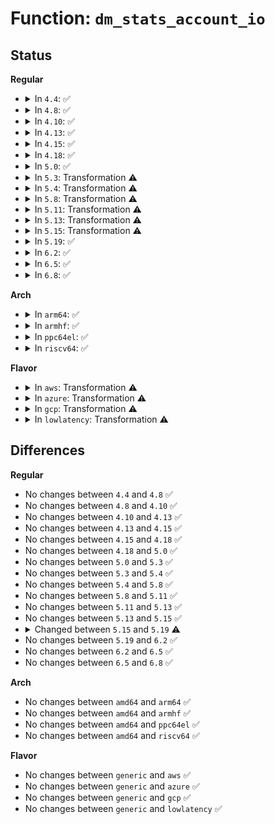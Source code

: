 # Function: <code>dm_stats_account_io</code>

## Status
<b>Regular</b>
<ul>
<li>
<details>
<summary>In <code>4.4</code>: ✅</summary>

```c
void dm_stats_account_io(struct dm_stats *stats, long unsigned int bi_rw, sector_t bi_sector, unsigned int bi_sectors, bool end, long unsigned int duration_jiffies, struct dm_stats_aux *stats_aux);
```

**Collision:** Unique Global

**Inline:** No

**Transformation:** False

**Instances:**

```
In drivers/md/dm-stats.c (ffffffff816ad2e0)
Location: drivers/md/dm-stats.c:625
Inline: False
Direct callers:
  - drivers/md/dm.c:dec_pending
  - drivers/md/dm.c:__split_and_process_bio
  - drivers/md/dm.c:dm_start_request
```
**Symbols:**

```
ffffffff816ad2e0-ffffffff816ad5f4: dm_stats_account_io (STB_GLOBAL)
```
</details>
</li>
<li>
<details>
<summary>In <code>4.8</code>: ✅</summary>

```c
void dm_stats_account_io(struct dm_stats *stats, long unsigned int bi_rw, sector_t bi_sector, unsigned int bi_sectors, bool end, long unsigned int duration_jiffies, struct dm_stats_aux *stats_aux);
```

**Collision:** Unique Global

**Inline:** No

**Transformation:** False

**Instances:**

```
In drivers/md/dm-stats.c (ffffffff8170d860)
Location: drivers/md/dm-stats.c:624
Inline: False
Direct callers:
  - drivers/md/dm.c:__split_and_process_bio
  - drivers/md/dm.c:dec_pending
  - drivers/md/dm-rq.c:dm_start_request
```
**Symbols:**

```
ffffffff8170d860-ffffffff8170db66: dm_stats_account_io (STB_GLOBAL)
```
</details>
</li>
<li>
<details>
<summary>In <code>4.10</code>: ✅</summary>

```c
void dm_stats_account_io(struct dm_stats *stats, long unsigned int bi_rw, sector_t bi_sector, unsigned int bi_sectors, bool end, long unsigned int duration_jiffies, struct dm_stats_aux *stats_aux);
```

**Collision:** Unique Global

**Inline:** No

**Transformation:** False

**Instances:**

```
In drivers/md/dm-stats.c (ffffffff8173fd20)
Location: drivers/md/dm-stats.c:625
Inline: False
Direct callers:
  - drivers/md/dm.c:__split_and_process_bio
  - drivers/md/dm.c:dec_pending
  - drivers/md/dm-rq.c:dm_start_request
```
**Symbols:**

```
ffffffff8173fd20-ffffffff81740026: dm_stats_account_io (STB_GLOBAL)
```
</details>
</li>
<li>
<details>
<summary>In <code>4.13</code>: ✅</summary>

```c
void dm_stats_account_io(struct dm_stats *stats, long unsigned int bi_rw, sector_t bi_sector, unsigned int bi_sectors, bool end, long unsigned int duration_jiffies, struct dm_stats_aux *stats_aux);
```

**Collision:** Unique Global

**Inline:** No

**Transformation:** False

**Instances:**

```
In drivers/md/dm-stats.c (ffffffff81759ac0)
Location: drivers/md/dm-stats.c:620
Inline: False
Direct callers:
  - drivers/md/dm.c:__split_and_process_bio
  - drivers/md/dm.c:dec_pending
  - drivers/md/dm-rq.c:dm_start_request
```
**Symbols:**

```
ffffffff81759ac0-ffffffff81759dbe: dm_stats_account_io (STB_GLOBAL)
```
</details>
</li>
<li>
<details>
<summary>In <code>4.15</code>: ✅</summary>

```c
void dm_stats_account_io(struct dm_stats *stats, long unsigned int bi_rw, sector_t bi_sector, unsigned int bi_sectors, bool end, long unsigned int duration_jiffies, struct dm_stats_aux *stats_aux);
```

**Collision:** Unique Global

**Inline:** No

**Transformation:** False

**Instances:**

```
In drivers/md/dm-stats.c (ffffffff817cbd00)
Location: drivers/md/dm-stats.c:621
Inline: False
Direct callers:
  - drivers/md/dm.c:__split_and_process_bio
  - drivers/md/dm.c:dec_pending
  - drivers/md/dm-rq.c:dm_start_request
```
**Symbols:**

```
ffffffff817cbd00-ffffffff817cbffd: dm_stats_account_io (STB_GLOBAL)
```
</details>
</li>
<li>
<details>
<summary>In <code>4.18</code>: ✅</summary>

```c
void dm_stats_account_io(struct dm_stats *stats, long unsigned int bi_rw, sector_t bi_sector, unsigned int bi_sectors, bool end, long unsigned int duration_jiffies, struct dm_stats_aux *stats_aux);
```

**Collision:** Unique Global

**Inline:** No

**Transformation:** False

**Instances:**

```
In drivers/md/dm-stats.c (ffffffff81814ae0)
Location: drivers/md/dm-stats.c:622
Inline: False
Direct callers:
  - drivers/md/dm.c:dec_pending
  - drivers/md/dm.c:alloc_io
  - drivers/md/dm-rq.c:dm_start_request
```
**Symbols:**

```
ffffffff81814ae0-ffffffff81814dc9: dm_stats_account_io (STB_GLOBAL)
```
</details>
</li>
<li>
<details>
<summary>In <code>5.0</code>: ✅</summary>

```c
void dm_stats_account_io(struct dm_stats *stats, long unsigned int bi_rw, sector_t bi_sector, unsigned int bi_sectors, bool end, long unsigned int duration_jiffies, struct dm_stats_aux *stats_aux);
```

**Collision:** Unique Global

**Inline:** No

**Transformation:** False

**Instances:**

```
In drivers/md/dm-stats.c (ffffffff81840b00)
Location: drivers/md/dm-stats.c:622
Inline: False
Direct callers:
  - drivers/md/dm.c:dec_pending
  - drivers/md/dm.c:alloc_io
  - drivers/md/dm-rq.c:dm_mq_queue_rq
```
**Symbols:**

```
ffffffff81840b00-ffffffff81840dd3: dm_stats_account_io (STB_GLOBAL)
```
</details>
</li>
<li>
<details>
<summary>In <code>5.3</code>: Transformation ⚠️</summary>

```c
void dm_stats_account_io(struct dm_stats *stats, long unsigned int bi_rw, sector_t bi_sector, unsigned int bi_sectors, bool end, long unsigned int duration_jiffies, struct dm_stats_aux *stats_aux);
```

**Collision:** Unique Global

**Inline:** No

**Transformation:** True

**Instances:**

```
In drivers/md/dm-stats.c (0)
Location: drivers/md/dm-stats.c:622
Inline: False
Direct callers:
  - drivers/md/dm.c:dec_pending
  - drivers/md/dm.c:alloc_io
  - drivers/md/dm-rq.c:dm_mq_queue_rq
```
**Symbols:**

```
ffffffff81884707-ffffffff81884721: dm_stats_account_io.cold (STB_LOCAL)
ffffffff81883d30-ffffffff81883fe2: dm_stats_account_io (STB_GLOBAL)
```
</details>
</li>
<li>
<details>
<summary>In <code>5.4</code>: Transformation ⚠️</summary>

```c
void dm_stats_account_io(struct dm_stats *stats, long unsigned int bi_rw, sector_t bi_sector, unsigned int bi_sectors, bool end, long unsigned int duration_jiffies, struct dm_stats_aux *stats_aux);
```

**Collision:** Unique Global

**Inline:** No

**Transformation:** True

**Instances:**

```
In drivers/md/dm-stats.c (0)
Location: drivers/md/dm-stats.c:622
Inline: False
Direct callers:
  - drivers/md/dm.c:dec_pending
  - drivers/md/dm.c:alloc_io
  - drivers/md/dm-rq.c:dm_mq_queue_rq
```
**Symbols:**

```
ffffffff818b65fc-ffffffff818b6616: dm_stats_account_io.cold (STB_LOCAL)
ffffffff818b5c50-ffffffff818b5f02: dm_stats_account_io (STB_GLOBAL)
```
</details>
</li>
<li>
<details>
<summary>In <code>5.8</code>: Transformation ⚠️</summary>

```c
void dm_stats_account_io(struct dm_stats *stats, long unsigned int bi_rw, sector_t bi_sector, unsigned int bi_sectors, bool end, long unsigned int duration_jiffies, struct dm_stats_aux *stats_aux);
```

**Collision:** Unique Global

**Inline:** No

**Transformation:** True

**Instances:**

```
In drivers/md/dm-stats.c (0)
Location: drivers/md/dm-stats.c:622
Inline: False
Direct callers:
  - drivers/md/dm.c:end_io_acct
  - drivers/md/dm.c:alloc_io
  - drivers/md/dm-rq.c:dm_mq_queue_rq
  - drivers/md/dm-rq.c:dm_mq_queue_rq
  - drivers/md/dm-rq.c:dm_done
  - drivers/md/dm-rq.c:dm_requeue_original_request
```
**Symbols:**

```
ffffffff81986f2e-ffffffff81986f4e: dm_stats_account_io.cold (STB_LOCAL)
ffffffff81986980-ffffffff81986b30: dm_stats_account_io (STB_GLOBAL)
```
</details>
</li>
<li>
<details>
<summary>In <code>5.11</code>: Transformation ⚠️</summary>

```c
void dm_stats_account_io(struct dm_stats *stats, long unsigned int bi_rw, sector_t bi_sector, unsigned int bi_sectors, bool end, long unsigned int duration_jiffies, struct dm_stats_aux *stats_aux);
```

**Collision:** Unique Global

**Inline:** No

**Transformation:** True

**Instances:**

```
In drivers/md/dm-stats.c (0)
Location: drivers/md/dm-stats.c:622
Inline: False
Direct callers:
  - drivers/md/dm.c:alloc_io
  - drivers/md/dm.c:end_io_acct
  - drivers/md/dm-rq.c:dm_mq_queue_rq
  - drivers/md/dm-rq.c:dm_mq_queue_rq
  - drivers/md/dm-rq.c:dm_done
  - drivers/md/dm-rq.c:dm_requeue_original_request
```
**Symbols:**

```
ffffffff81c286b9-ffffffff81c286d9: dm_stats_account_io.cold (STB_LOCAL)
ffffffff8198a9c0-ffffffff8198ab75: dm_stats_account_io (STB_GLOBAL)
```
</details>
</li>
<li>
<details>
<summary>In <code>5.13</code>: Transformation ⚠️</summary>

```c
void dm_stats_account_io(struct dm_stats *stats, long unsigned int bi_rw, sector_t bi_sector, unsigned int bi_sectors, bool end, long unsigned int duration_jiffies, struct dm_stats_aux *stats_aux);
```

**Collision:** Unique Global

**Inline:** No

**Transformation:** True

**Instances:**

```
In drivers/md/dm-stats.c (0)
Location: drivers/md/dm-stats.c:622
Inline: False
Direct callers:
  - drivers/md/dm.c:__split_and_process_bio
  - drivers/md/dm.c:dec_pending
  - drivers/md/dm-rq.c:dm_mq_queue_rq
  - drivers/md/dm-rq.c:dm_mq_queue_rq
  - drivers/md/dm-rq.c:dm_done
  - drivers/md/dm-rq.c:dm_requeue_original_request
```
**Symbols:**

```
ffffffff81c1a898-ffffffff81c1a8b8: dm_stats_account_io.cold (STB_LOCAL)
ffffffff8196ef70-ffffffff8196f133: dm_stats_account_io (STB_GLOBAL)
```
</details>
</li>
<li>
<details>
<summary>In <code>5.15</code>: Transformation ⚠️</summary>

```c
void dm_stats_account_io(struct dm_stats *stats, long unsigned int bi_rw, sector_t bi_sector, unsigned int bi_sectors, bool end, long unsigned int duration_jiffies, struct dm_stats_aux *stats_aux);
```

**Collision:** Unique Global

**Inline:** No

**Transformation:** True

**Instances:**

```
In drivers/md/dm-stats.c (0)
Location: drivers/md/dm-stats.c:622
Inline: False
Direct callers:
  - drivers/md/dm.c:__split_and_process_bio
  - drivers/md/dm.c:dm_io_dec_pending
  - drivers/md/dm-rq.c:dm_mq_queue_rq
  - drivers/md/dm-rq.c:dm_mq_queue_rq
  - drivers/md/dm-rq.c:dm_requeue_original_request
```
**Symbols:**

```
ffffffff81d2a794-ffffffff81d2a7b4: dm_stats_account_io.cold (STB_LOCAL)
ffffffff81a17890-ffffffff81a17a53: dm_stats_account_io (STB_GLOBAL)
```
</details>
</li>
<li>
<details>
<summary>In <code>5.19</code>: ✅</summary>

```c
void dm_stats_account_io(struct dm_stats *stats, long unsigned int bi_rw, sector_t bi_sector, unsigned int bi_sectors, bool end, long unsigned int start_time, struct dm_stats_aux *stats_aux);
```

**Collision:** Unique Global

**Inline:** No

**Transformation:** False

**Instances:**

```
In drivers/md/dm-stats.c (ffffffff81b80670)
Location: drivers/md/dm-stats.c:653
Inline: False
Direct callers:
  - drivers/md/dm.c:dm_io_acct
  - drivers/md/dm-rq.c:dm_mq_queue_rq
  - drivers/md/dm-rq.c:dm_mq_queue_rq
  - drivers/md/dm-rq.c:dm_requeue_original_request
```
**Symbols:**

```
ffffffff81b80670-ffffffff81b80876: dm_stats_account_io (STB_GLOBAL)
```
</details>
</li>
<li>
<details>
<summary>In <code>6.2</code>: ✅</summary>

```c
void dm_stats_account_io(struct dm_stats *stats, long unsigned int bi_rw, sector_t bi_sector, unsigned int bi_sectors, bool end, long unsigned int start_time, struct dm_stats_aux *stats_aux);
```

**Collision:** Unique Global

**Inline:** No

**Transformation:** False

**Instances:**

```
In drivers/md/dm-stats.c (ffffffff81d1e920)
Location: drivers/md/dm-stats.c:653
Inline: False
Direct callers:
  - drivers/md/dm.c:dm_io_acct
  - drivers/md/dm-rq.c:dm_mq_queue_rq
  - drivers/md/dm-rq.c:dm_mq_queue_rq
  - drivers/md/dm-rq.c:dm_requeue_original_request
```
**Symbols:**

```
ffffffff81d1e920-ffffffff81d1eb2d: dm_stats_account_io (STB_GLOBAL)
```
</details>
</li>
<li>
<details>
<summary>In <code>6.5</code>: ✅</summary>

```c
void dm_stats_account_io(struct dm_stats *stats, long unsigned int bi_rw, sector_t bi_sector, unsigned int bi_sectors, bool end, long unsigned int start_time, struct dm_stats_aux *stats_aux);
```

**Collision:** Unique Global

**Inline:** No

**Transformation:** False

**Instances:**

```
In drivers/md/dm-stats.c (ffffffff81d87b10)
Location: drivers/md/dm-stats.c:663
Inline: False
Direct callers:
  - drivers/md/dm.c:dm_io_acct
  - drivers/md/dm-rq.c:dm_mq_queue_rq
  - drivers/md/dm-rq.c:dm_mq_queue_rq
  - drivers/md/dm-rq.c:dm_requeue_original_request
```
**Symbols:**

```
ffffffff81d87b10-ffffffff81d87d0c: dm_stats_account_io (STB_GLOBAL)
```
</details>
</li>
<li>
<details>
<summary>In <code>6.8</code>: ✅</summary>

```c
void dm_stats_account_io(struct dm_stats *stats, long unsigned int bi_rw, sector_t bi_sector, unsigned int bi_sectors, bool end, long unsigned int start_time, struct dm_stats_aux *stats_aux);
```

**Collision:** Unique Global

**Inline:** No

**Transformation:** False

**Instances:**

```
In drivers/md/dm-stats.c (ffffffff81e3f220)
Location: drivers/md/dm-stats.c:672
Inline: False
Direct callers:
  - drivers/md/dm.c:dm_io_acct
  - drivers/md/dm-rq.c:dm_mq_queue_rq
  - drivers/md/dm-rq.c:dm_mq_queue_rq
  - drivers/md/dm-rq.c:dm_requeue_original_request
```
**Symbols:**

```
ffffffff81e3f220-ffffffff81e3f41c: dm_stats_account_io (STB_GLOBAL)
```
</details>
</li>
</ul>
<b>Arch</b>
<ul>
<li>
<details>
<summary>In <code>arm64</code>: ✅</summary>

```c
void dm_stats_account_io(struct dm_stats *stats, long unsigned int bi_rw, sector_t bi_sector, unsigned int bi_sectors, bool end, long unsigned int duration_jiffies, struct dm_stats_aux *stats_aux);
```

**Collision:** Unique Global

**Inline:** No

**Transformation:** False

**Instances:**

```
In drivers/md/dm-stats.c (ffff800010b0db90)
Location: drivers/md/dm-stats.c:622
Inline: False
Direct callers:
  - drivers/md/dm.c:dec_pending
  - drivers/md/dm.c:alloc_io
  - drivers/md/dm-rq.c:dm_mq_queue_rq
```
**Symbols:**

```
ffff800010b0db90-ffff800010b0dec0: dm_stats_account_io (STB_GLOBAL)
```
</details>
</li>
<li>
<details>
<summary>In <code>armhf</code>: ✅</summary>

```c
void dm_stats_account_io(struct dm_stats *stats, long unsigned int bi_rw, sector_t bi_sector, unsigned int bi_sectors, bool end, long unsigned int duration_jiffies, struct dm_stats_aux *stats_aux);
```

**Collision:** Unique Global

**Inline:** No

**Transformation:** False

**Instances:**

```
In drivers/md/dm-stats.c (c0bebd60)
Location: drivers/md/dm-stats.c:622
Inline: False
Direct callers:
  - drivers/md/dm.c:dec_pending
  - drivers/md/dm.c:alloc_io
  - drivers/md/dm-rq.c:dm_mq_queue_rq
```
**Symbols:**

```
c0bebd60-c0bec288: dm_stats_account_io (STB_GLOBAL)
```
</details>
</li>
<li>
<details>
<summary>In <code>ppc64el</code>: ✅</summary>

```c
void dm_stats_account_io(struct dm_stats *stats, long unsigned int bi_rw, sector_t bi_sector, unsigned int bi_sectors, bool end, long unsigned int duration_jiffies, struct dm_stats_aux *stats_aux);
```

**Collision:** Unique Global

**Inline:** No

**Transformation:** False

**Instances:**

```
In drivers/md/dm-stats.c (c000000000c00710)
Location: drivers/md/dm-stats.c:622
Inline: False
Direct callers:
  - drivers/md/dm.c:dec_pending
  - drivers/md/dm.c:alloc_io
  - drivers/md/dm-rq.c:dm_mq_queue_rq
```
**Symbols:**

```
c000000000c00710-c000000000c00ae4: dm_stats_account_io (STB_GLOBAL)
```
</details>
</li>
<li>
<details>
<summary>In <code>riscv64</code>: ✅</summary>

```c
void dm_stats_account_io(struct dm_stats *stats, long unsigned int bi_rw, sector_t bi_sector, unsigned int bi_sectors, bool end, long unsigned int duration_jiffies, struct dm_stats_aux *stats_aux);
```

**Collision:** Unique Global

**Inline:** No

**Transformation:** False

**Instances:**

```
In drivers/md/dm-stats.c (ffffffe0006fad00)
Location: drivers/md/dm-stats.c:622
Inline: False
Direct callers:
  - drivers/md/dm.c:dec_pending
  - drivers/md/dm.c:alloc_io
  - drivers/md/dm-rq.c:dm_mq_queue_rq
```
**Symbols:**

```
ffffffe0006fad00-ffffffe0006fafb4: dm_stats_account_io (STB_GLOBAL)
```
</details>
</li>
</ul>
<b>Flavor</b>
<ul>
<li>
<details>
<summary>In <code>aws</code>: Transformation ⚠️</summary>

```c
void dm_stats_account_io(struct dm_stats *stats, long unsigned int bi_rw, sector_t bi_sector, unsigned int bi_sectors, bool end, long unsigned int duration_jiffies, struct dm_stats_aux *stats_aux);
```

**Collision:** Unique Global

**Inline:** No

**Transformation:** True

**Instances:**

```
In drivers/md/dm-stats.c (0)
Location: drivers/md/dm-stats.c:622
Inline: False
Direct callers:
  - drivers/md/dm.c:dec_pending
  - drivers/md/dm.c:alloc_io
  - drivers/md/dm-rq.c:dm_mq_queue_rq
```
**Symbols:**

```
ffffffff8185c47c-ffffffff8185c496: dm_stats_account_io.cold (STB_LOCAL)
ffffffff8185bad0-ffffffff8185bd82: dm_stats_account_io (STB_GLOBAL)
```
</details>
</li>
<li>
<details>
<summary>In <code>azure</code>: Transformation ⚠️</summary>

```c
void dm_stats_account_io(struct dm_stats *stats, long unsigned int bi_rw, sector_t bi_sector, unsigned int bi_sectors, bool end, long unsigned int duration_jiffies, struct dm_stats_aux *stats_aux);
```

**Collision:** Unique Global

**Inline:** No

**Transformation:** True

**Instances:**

```
In drivers/md/dm-stats.c (0)
Location: drivers/md/dm-stats.c:622
Inline: False
Direct callers:
  - drivers/md/dm.c:dec_pending
  - drivers/md/dm.c:alloc_io
  - drivers/md/dm-rq.c:dm_mq_queue_rq
```
**Symbols:**

```
ffffffff81823a4c-ffffffff81823a66: dm_stats_account_io.cold (STB_LOCAL)
ffffffff818230a0-ffffffff81823352: dm_stats_account_io (STB_GLOBAL)
```
</details>
</li>
<li>
<details>
<summary>In <code>gcp</code>: Transformation ⚠️</summary>

```c
void dm_stats_account_io(struct dm_stats *stats, long unsigned int bi_rw, sector_t bi_sector, unsigned int bi_sectors, bool end, long unsigned int duration_jiffies, struct dm_stats_aux *stats_aux);
```

**Collision:** Unique Global

**Inline:** No

**Transformation:** True

**Instances:**

```
In drivers/md/dm-stats.c (0)
Location: drivers/md/dm-stats.c:622
Inline: False
Direct callers:
  - drivers/md/dm.c:dec_pending
  - drivers/md/dm.c:alloc_io
  - drivers/md/dm-rq.c:dm_mq_queue_rq
```
**Symbols:**

```
ffffffff818abaac-ffffffff818abac6: dm_stats_account_io.cold (STB_LOCAL)
ffffffff818ab100-ffffffff818ab3b2: dm_stats_account_io (STB_GLOBAL)
```
</details>
</li>
<li>
<details>
<summary>In <code>lowlatency</code>: Transformation ⚠️</summary>

```c
void dm_stats_account_io(struct dm_stats *stats, long unsigned int bi_rw, sector_t bi_sector, unsigned int bi_sectors, bool end, long unsigned int duration_jiffies, struct dm_stats_aux *stats_aux);
```

**Collision:** Unique Global

**Inline:** No

**Transformation:** True

**Instances:**

```
In drivers/md/dm-stats.c (0)
Location: drivers/md/dm-stats.c:622
Inline: False
Direct callers:
  - drivers/md/dm.c:dec_pending
  - drivers/md/dm.c:alloc_io
  - drivers/md/dm-rq.c:dm_mq_queue_rq
```
**Symbols:**

```
ffffffff818c7cec-ffffffff818c7d06: dm_stats_account_io.cold (STB_LOCAL)
ffffffff818c7310-ffffffff818c75f4: dm_stats_account_io (STB_GLOBAL)
```
</details>
</li>
</ul>

## Differences
<b>Regular</b>
<ul>
<li>
No changes between <code>4.4</code> and <code>4.8</code> ✅
</li>
<li>
No changes between <code>4.8</code> and <code>4.10</code> ✅
</li>
<li>
No changes between <code>4.10</code> and <code>4.13</code> ✅
</li>
<li>
No changes between <code>4.13</code> and <code>4.15</code> ✅
</li>
<li>
No changes between <code>4.15</code> and <code>4.18</code> ✅
</li>
<li>
No changes between <code>4.18</code> and <code>5.0</code> ✅
</li>
<li>
No changes between <code>5.0</code> and <code>5.3</code> ✅
</li>
<li>
No changes between <code>5.3</code> and <code>5.4</code> ✅
</li>
<li>
No changes between <code>5.4</code> and <code>5.8</code> ✅
</li>
<li>
No changes between <code>5.8</code> and <code>5.11</code> ✅
</li>
<li>
No changes between <code>5.11</code> and <code>5.13</code> ✅
</li>
<li>
No changes between <code>5.13</code> and <code>5.15</code> ✅
</li>
<li>
<details>
<summary>Changed between <code>5.15</code> and <code>5.19</code> ⚠️</summary>
<ul>
<li>
<b>Param added. </b>
<code>long unsigned int start_time</code>
</li>
<li>
<b>Param removed. </b>
<code>long unsigned int duration_jiffies</code>
</li>
</ul>
</details>
</li>
<li>
No changes between <code>5.19</code> and <code>6.2</code> ✅
</li>
<li>
No changes between <code>6.2</code> and <code>6.5</code> ✅
</li>
<li>
No changes between <code>6.5</code> and <code>6.8</code> ✅
</li>
</ul>
<b>Arch</b>
<ul>
<li>
No changes between <code>amd64</code> and <code>arm64</code> ✅
</li>
<li>
No changes between <code>amd64</code> and <code>armhf</code> ✅
</li>
<li>
No changes between <code>amd64</code> and <code>ppc64el</code> ✅
</li>
<li>
No changes between <code>amd64</code> and <code>riscv64</code> ✅
</li>
</ul>
<b>Flavor</b>
<ul>
<li>
No changes between <code>generic</code> and <code>aws</code> ✅
</li>
<li>
No changes between <code>generic</code> and <code>azure</code> ✅
</li>
<li>
No changes between <code>generic</code> and <code>gcp</code> ✅
</li>
<li>
No changes between <code>generic</code> and <code>lowlatency</code> ✅
</li>
</ul>
